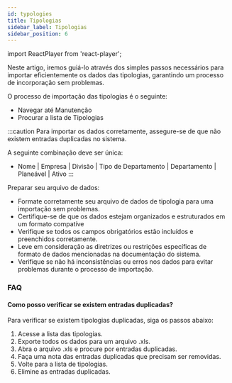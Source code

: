 ```yaml
---
id: typologies
title: Tipologias
sidebar_label: Tipologias
sidebar_position: 6
---
```


import ReactPlayer from 'react-player';

Neste artigo, iremos guiá-lo através dos simples passos necessários para importar eficientemente os dados das tipologias, garantindo um processo de incorporação sem problemas.

O processo de importação das tipologias é o seguinte:

- Navegar até Manutenção
- Procurar a lista de Tipologias

<ReactPlayer controls muted url='/video/import-typologies.mov' />

:::caution
Para importar os dados corretamente, assegure-se de que não existem entradas duplicadas no sistema.

A seguinte combinação deve ser única:

- Nome | Empresa | Divisão | Tipo de Departamento | Departamento | Planeável | Ativo
  :::

Preparar seu arquivo de dados:

- Formate corretamente seu arquivo de dados de tipologia para uma importação sem problemas.
- Certifique-se de que os dados estejam organizados e estruturados em um formato compatíve
- Verifique se todos os campos obrigatórios estão incluídos e preenchidos corretamente.
- Leve em consideração as diretrizes ou restrições específicas de formato de dados mencionadas na documentação do sistema.
- Verifique se não há inconsistências ou erros nos dados para evitar problemas durante o processo de importação.

### FAQ

#### Como posso verificar se existem entradas duplicadas?

Para verificar se existem tipologias duplicadas, siga os passos abaixo:

1. Acesse a lista das tipologias.
2. Exporte todos os dados para um arquivo .xls.
3. Abra o arquivo .xls e procure por entradas duplicadas.
4. Faça uma nota das entradas duplicadas que precisam ser removidas.
5. Volte para a lista de tipologias.
6. Elimine as entradas duplicadas.
